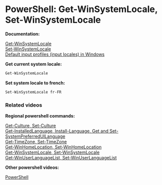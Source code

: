 # PowerShell: Get-WinSystemLocale, Set-WinSystemLocale

<b>Documentation:</b>

[Get-WinSystemLocale](https://learn.microsoft.com/en-us/powershell/module/international/get-winsystemlocale?view=windowsserver2022-ps) <br />
[Set-WinSystemLocale](https://learn.microsoft.com/en-us/powershell/module/international/set-winsystemlocale?view=windowsserver2022-ps) <br />
[Default input profiles (input locales) in Windows](https://learn.microsoft.com/en-us/windows-hardware/manufacture/desktop/default-input-locales-for-windows-language-packs?view=windows-11)


<b>Get current system locale:</b>

```powershell
Get-WinSystemLocale
```

<b>Set system locale to french:</b>

```powershell
Set-WinSystemLocale fr-FR
```

### Related videos

<b>Regional powershell commands:</b>

[Get-Culture, Set-Culture]() <br />
[Get-InstalledLanguage, Install-Language, Get and Set-SystemPreferredUILanguage]() <br />
[Get-TimeZone, Set-TimeZone]() <br />
[Get-WinHomeLocation, Set-WinHomeLocation]() <br />
[Get-WinSystemLocale, Set-WinSystemLocale]() <br />
[Get-WinUserLanguageList, Set-WinUserLanguageList]() <br />

<b>Other powershell videos:</b>

[PowerShell](https://www.youtube.com/playlist?list=PLVncjTDMNQ4RDyVzbV0_kpXCScTMgUw_A)